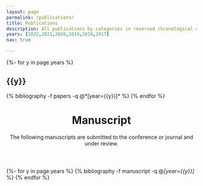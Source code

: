 ```yaml
---
layout: page
permalink: /publications/
title: Publications
description: All publications by categories in reversed chronological order. Generated by jekyll-scholar.
years: [2022,2021,2020,2019,2018,2017]
nav: true

---
```


<!-- _pages/publications.md -->
<div class="publications">

{%- for y in page.years %}
  <h2 class="year">{{y}}</h2>
  {% bibliography -f papers -q @*[year={{y}}]* %}
{% endfor %}

</div>

<header class="post-header">
  <h1 class="post-title">Manuscript</h1>
  <p class="post-description">The following manuscripts are submitted to the conference or journal and under review.</p>
</header>

<div class="publications">

{%- for y in page.years %}
  {% bibliography -f manuscript -q @*[year={{y}}]* %}
{% endfor %}

</div>
